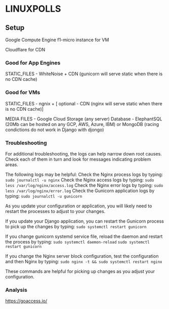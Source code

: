 # LINUXPOLLS

## Setup

Google Compute Engine f1-micro instance for VM

Cloudflare for CDN

### Good for App Engines
STATIC_FILES - WhiteNoise + CDN (gunicorn will serve static when there is no CDN cache)
### Good for VMs
STATIC_FILES - ngnix + [ optional - CDN (nginx will serve static when there is no CDN cache)]

MEDIA FILES - Google Cloud Storage (any server)
Database - ElephantSQL (20Mb can be hosted on any GCP, AWS, Azure, IBM) or MongoDB (racing condictions do not work in Django with djongo)


### Troubleshooting
For additional troubleshooting, the logs can help narrow down root causes. Check each of them in turn and look for messages indicating problem areas.

The following logs may be helpful:
Check the Nginx process logs by typing: `sudo journalctl -u nginx`
Check the Nginx access logs by typing: `sudo less /var/log/nginx/access.log`
Check the Nginx error logs by typing: `sudo less /var/log/nginx/error.log`
Check the Gunicorn application logs by typing: `sudo journalctl -u gunicorn`

As you update your configuration or application, you will likely need to restart the processes to adjust to your changes.

If you update your Django application, you can restart the Gunicorn process to pick up the changes by typing:
```sudo systemctl restart gunicorn```

If you change gunicorn systemd service file, reload the daemon and restart the process by typing:
```sudo systemctl daemon-reload```
```sudo systemctl restart gunicorn```

If you change the Nginx server block configuration, test the configuration and then Nginx by typing:
```sudo nginx -t && sudo systemctl restart nginx```

These commands are helpful for picking up changes as you adjust your configuration.

### Analysis
https://goaccess.io/